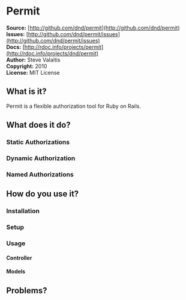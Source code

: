 # Permit

**Source:**    [http://github.com/dnd/permit](http://github.com/dnd/permit)  
**Issues:**    [http://github.com/dnd/permit/issues](http://github.com/dnd/permit/issues)  
**Docs:**      [http://rdoc.info/projects/permit](http://rdoc.info/projects/dnd/permit)  
**Author:**    Steve Valaitis  
**Copyright:** 2010  
**License:**   MIT License


## What is it?
Permit is a flexible authorization tool for Ruby on Rails.

## What does it do?

### Static Authorizations

### Dynamic Authorization

### Named Authorizations


## How do you use it?

### Installation

### Setup

### Usage

#### Controller

#### Models


## Problems?
